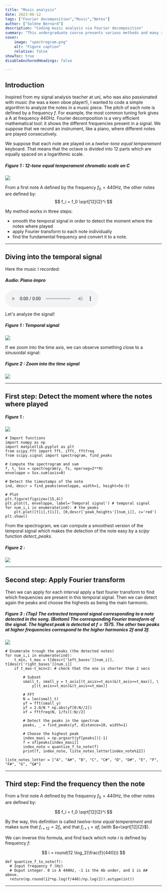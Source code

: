 ```yaml
---
title: "Music analysis" 
date: 2023-06-12
tags: ["Fourier decomposition","Music","Notes"]
author: ["Solène Bernard"]
description: "Coding music analysis via Fourier decomposition" 
summary: "This undergraduate course presents various methods and many results." 
cover:
    image: "spectrogram.png"
    alt: "Figure caption"
    relative: false
showToc: true
disableAnchoredHeadings: false

---
```



## Introduction

Inspired from my signal analysis teacher at uni, who was also passionated with music (he was a keen oboe player!), I wanted to code a simple algorithm to analyze the notes in a music piece. The pitch of each note is defined by a frequency $f$. For example, the most common tuning fork gives a A at frequency $440$Hz. Fourier decomposition is a very efficient mathematical tool: it shows the different frequencies present in a signal. We suppose that we record an instrument, like a piano, where different notes are played consecutively. 

We suppose that each note are played on a *twelve-tone equal temperament* keyboard. That means that the octave is divided into 12 parts which are equally spaced on a logarithmic scale. 

##### Figure 1 : 12-tone equal temperament chromatic scale on C
![](gamme_chromatique.png)

From a first note A defined by the frequency $f_0 = 440$Hz, the other notes are defined by:
$$ f_i = f_0 \sqrt[12]{2}^i $$

My method works in three steps: 
- smooth the temporal signal in order to detect the moment where the notes where played
- apply Fourier transform to each note individually
- find the fundamental frequency and convert it to a note. 

---

## Diving into the temporal signal

Here the music I recorded:

##### Audio: Piano impro
<audio src="jazz_nocturne_theme.mp3" controls></audio>

Let's analyze the signal! 

##### Figure 1 : Temporal signal
![](temporal_signal.png)

If we zoom into the time axis, we can observe something close to a sinusoidal signal:

##### Figure 2 : Zoom into the time signal
![](temporal_signal_zoom.png)

---

## First step: Detect the moment where the notes where played 

##### Figure 1 : 
![](spectrogram.png)


```
# Import functions
import numpy as np
import matplotlib.pyplot as plt
from scipy.fft import fft, ifft, fftfreq
from scipy.signal import spectrogram, find_peaks

# Compute the spectrogram and sum
f, t, Sxx = spectrogram(y, fs, nperseg=2**9)
enveloppe = Sxx.sum(axis=0)

# Detect the timestamps of the note
ind, descr = find_peaks(enveloppe, width=1, height=5e-5)

# Plot
plt.figure(figsize=(15,4))
plt.plot(t, enveloppe, label='Temporal signal') # temporal signal
for num_i,i in enumerate(ind): # the peaks
    plt.plot([t[i],t[i]], [0,descr['peak_heights'][num_i]], c='red')
plt.show()
```

From the spectrogram, we can compute a smoothest version of the temporal signal which makes the detection of the note easy by a *scipy* function *detect_peaks*.

##### Figure 2 : 
![](detect_peaks_temp.png)

---

## Second step: Apply Fourier transform

Then we can apply for each interval apply a fast fourier transform to find which frequencies are present in this temporal signal. Then we can detect again the peaks and choose the highests as being the main harmonic. 

##### Figure 3 : (Top) The extracted temporal signal corresponding to a note detected in the song. (Bottom) The corresponding Fourier transform of the signal. The highest peak is detected at $f=1575$. The other two peaks at higher frequencies correspond to the higher harmonics $2f$ and $3f$.
![](apply_fft2.png)

```
# Enumerate trough the peaks (the detected notes)
for num_i,i in enumerate(ind):
    t_min, t_max = t[descr['left_bases'][num_i]], t[descr['right_bases'][num_i]]
    if t_max-t_min<2: # check that the one is shorter than 2 secs

        # Subset 
        small_t, small_y = t_axis[(t_axis>=t_min)&(t_axis<=t_max)], \
            y[(t_axis>=t_min)&(t_axis<=t_max)]
        
        # FFT
        N = len(small_t)
        yf = fft(small_y)
        yf = 2.0/N * np.abs(yf[0:N//2])
        xf = fftfreq(N, 1/fs)[:N//2]

        # Detect the peaks in the spectrum
        peaks, _ = find_peaks(yf, distance=10, width=1)

        # Choose the highest peak
        index_maxi = np.argsort(yf[peaks])[-1]
        f = xf[peaks[index_maxi]]
        index_note = quantize_f_to_note(f)
        print(f, index_note, liste_notes_letter[index_note%12])
```

```
liste_notes_letter = ["A", "A#", "B", "C", "C#", "D", "D#", "E", "F", "F#", "G", "G#"]
```

---

## Third step: Find the frequency then the note

From a first note A defined by the frequency $f_0 = 440$Hz, the other notes are defined by:

$$ f_i = f_0 \sqrt[12]{2}^i $$

By the way, this definition is called *twelve-tone equal temperament* and  makes sure that $f_{i+12} = 2f_i$, and that $f_{i+1} = af_{i}$ (with $a=\sqrt[12]{2}$).

We can inverse this formula, and find back which note $i$ is defined by frequency $f$:

$$ i = round(12 \log_2(\frac{f}{440})) $$

```
def quantize_f_to_note(f):
  # Input frequency f (Hz)
  # Ouput integer. 0 is A 440Hz, -1 is the Ab under, and 1 is A# above.
  return(np.round(12*np.log(f/440)/np.log(2)).astype(int))
```

---

